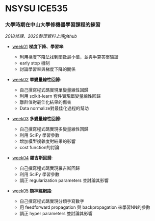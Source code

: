 # NSYSU ICE535
### 大學時期在中山大學修機器學習課程的練習
*2018修課，2020整理資料上傳github*
* [week01](https://github.com/ching0819/my-library/blob/master/NSYSU%20ICE535/week01.ipynb) **梯度下降、學習率**: 
    * 利用梯度下降法找到函數最小值，並與手算答案驗證
    * early stop 機制
    * 討論學習率與梯度下降的關係 
* [week02](https://github.com/ching0819/my-library/blob/master/NSYSU%20ICE535/week02.ipynb) **單變量線性回歸**: 
    * 自己撰寫程式碼實現單變量線性回歸 
    * 利用 scikit-learn 套件實現單變量線性回歸
    * 離群值對最佳化結果的傷害
    * Data normalize對最佳化過程的幫助
* [week03](https://github.com/ching0819/my-library/blob/master/NSYSU%20ICE535/week03.ipynb) **多變量線性回歸**:     
    * 自己撰寫程式碼實現多變量線性回歸 
    * 利用 SciPy 學習參數
    * 增加模型複雜度對結果的影響
    * cost function的討論

* [week04](https://github.com/ching0819/my-library/blob/master/NSYSU%20ICE535/week04.ipynb) **羅吉斯回歸**:
    * 自己撰寫程式碼實現羅吉斯回歸
    * 利用 SciPy 學習參數
    * 調正 regularization parameters 並討論其影響

* [week05](https://github.com/ching0819/my-library/blob/master/NSYSU%20ICE535/week05.ipynb) **類神經網路**:
    * 自己撰寫程式碼實現分類手寫數字
    * 用 feedforward propagation 與 backpropagation 來學習NN的參數
    * 調正 hyper parameters 並討論其影響
    